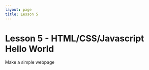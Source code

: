 ```yaml
---
layout: page
title: Lesson 5
---
```


# Lesson 5 - HTML/CSS/Javascript Hello World

Make a simple webpage
